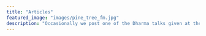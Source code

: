 ```yaml
---
title: "Articles"
featured_image: "images/pine_tree_fm.jpg"
description: "Occasionally we post one of the Dharma talks given at the Center.  We hope that you will find them helpful!"
---
```



